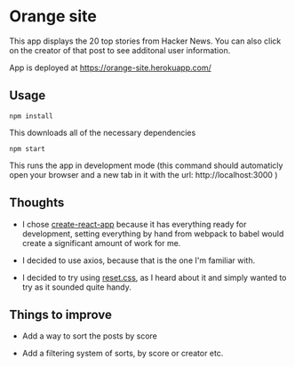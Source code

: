 # Orange site

This app displays the 20 top stories from Hacker News. You can also click on the creator of that post to see additonal user information.

App is deployed at <https://orange-site.herokuapp.com/>

## Usage

`npm install`

This downloads all of the necessary dependencies

`npm start`

This runs the app in development mode (this command should automaticly open your browser and a new tab in it with the url: http://localhost:3000 )

## Thoughts

- I chose [create-react-app](https://github.com/facebook/create-react-app) because it has everything ready for development, setting everything by hand from webpack to babel would create a significant amount of work for me.

- I decided to use axios, because that is the one I'm familiar with.

- I decided to try using [reset.css](https://meyerweb.com/eric/tools/css/reset/), as I heard about it and simply wanted to try as it sounded quite handy.

## Things to improve

- Add a way to sort the posts by score

- Add a filtering system of sorts, by score or creator etc.
